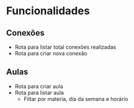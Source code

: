 # Funcionalidades 

## Conexões
- Rota para listar total conexões realizadas 
- Rota para criar nova conexão

## Aulas
- Rota para criar aula
- Rota para listar aula
    - Filtar por materia, dia da semana e horário